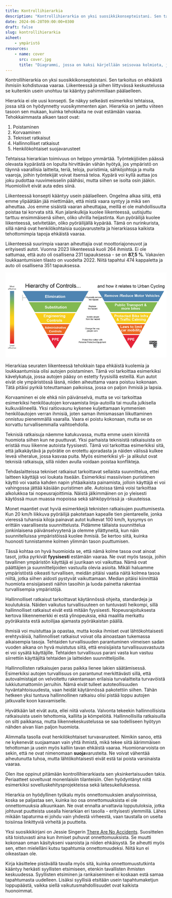 ```yaml
---
title: Kontrollihierarkia
description: "Kontrollihierarkia on yksi suosikkikonsepteistani. Sen tarkoitus on ehkäistä ihmisiin kohdistuvaa vaaraa. Liikenteessä ja siihen liittyvässä keskustelussa se kuitenkin usein unohtuu tai kääntyy pahimmillaan päälaelleen."
date: 2024-06-28T09:00:00+0300
draft: false
slug: kontrollihierarkia
aiheet:
    - ympäristö
resources:
    - name: cover
      src: cover.jpg
      title: "Diagrammi, jossa on kaksi kärjellään seisovaa kolmiota, jotka on jaettu viiteen eri siivuun. Toinen kolmioista havainnollistaa kontrollihierarkian perinteiset osat ja toinen sen, kuinka periaatteita voi hyödyntää kaupunkipyöräilyn turvallisuuden parantamisessa. Kuvan keskeisin sisältö on avattu tässä blogikirjoituksessa."
---
```

Kontrollihierarkia on yksi suosikkikonsepteistani. Sen tarkoitus on ehkäistä ihmisiin kohdistuvaa vaaraa. Liikenteessä ja siihen liittyvässä keskustelussa se kuitenkin usein unohtuu tai kääntyy pahimmillaan päälaelleen.

<!--more-->

Hierarkia ei ole uusi konsepti. Se näkyy selkeästi esimerkiksi tehtaissa, jossa sitä on hyödynnetty vuosikymmenten ajan. Hierarkia on jaettu viiteen tasoon sen mukaan, kuinka tehokkaita ne ovat estämään vaaraa. Tehokkaimmasta alkaen tasot ovat:

1. Poistaminen
2. Korvaaminen
3. Tekniset ratkaisut
4. Hallinnolliset ratkaisut
5. Henkilökohtaiset suojavarusteet

Tehtaissa hierarkian toimivuus on helppo ymmärtää. Työntekijöiden päässä olevasta kypärästä on lopulta hirvittävän vähän hyötyä, jos ympäristö on täynnä vaarallisia laitteita, teriä, teloja, puristimia, sähköjohtoja ja muita vaaroja, joihin työntekijät voivat itsensä teloa. Kypärä voi kyllä auttaa jos joku pudottaa ruuvimeisselin päähäsi, mutta siihen se isolta osin jääkin. Huomioliivit eivät auta edes siinä.

Liikenteessä konsepti kääntyy usein päälaelleen. Ongelma alkaa siitä, että emme ylipäätään jää miettimään, että mistä vaara syntyy ja mikä sen aiheuttaa. Jos emme sisäistä vaaran aiheuttajaa, meillä ei ole mahdollisuutta poistaa tai korvata sitä. Kun jalankulkija kuolee liikenteessä, uutisjuttu tarttuu ensimmäisenä siihen, oliko uhrilla heijastinta. Kun pyöräilijä kuolee liikenteessä, selvitetään, oliko pyöräilijällä kypärää. Tämä on nurinkurista, sillä nämä ovat henkilökohtaisia suojavarusteita ja hierarkiassa kaikista tehottomimpia tapoja ehkäistä vaaraa.

Liikenteessä suurimpia vaaran aiheuttajia ovat moottoriajoneuvot ja erityisesti autot. Vuonna 2023 liikenteessä kuoli 264 ihmistä. Ei ole sattumaa, että auto oli osallisena 231 tapauksessa - se on **87,5 %**. Vakavien loukkaantumisien tilasto on vuodelta 2022. Niitä tapahtui 474 kappaletta ja auto oli osallisena 351 tapauksessa.

![Diagrammi, jossa on kaksi kärjellään seisovaa kolmiota, jotka on jaettu viiteen eri siivuun. Toinen kolmioista havainnollistaa kontrollihierarkian perinteiset osat ja toinen sen, kuinka periaatteita voi hyödyntää kaupunkipyöräilyn turvallisuuden parantamisessa. Kuvan keskeisin sisältö on avattu tässä blogikirjoituksessa.](cover.jpg)


Hierarkiaa seuraten liikenteessä tehokkain tapa ehkäistä kuolemia ja loukkaantumisia olisi autojen poistaminen. Tämä voi tarkoittaa esimerkiksi kävelykatuja, jossa autojen pääsy on estetty fyysisillä esteillä. Kun autot eivät ole ympäristössä läsnä, niiden aiheuttama vaara poistuu kokonaan. Tätä pitäisi pyrkiä toteuttamaan paikoissa, jossa on paljon ihmisiä ja lapsia.

Korvaaminen ei ole ehkä niin päivänselvä, mutta se voi tarkoittaa esimerkiksi henkilöautojen korvaamista linja-autoilla tai muulla julkisella kulkuvälineellä. Yksi raitiovaunu kykenee kuljettamaan kymmenien henkilöautojen verran ihmisiä, joten saman ihmismassan liikuttaminen onnistuu pienemmällä vaaralla. Vaara ei poistu kokonaan, mutta se on korvattu turvallisemmalla vaihtoehdolla.

Teknisiä ratkaisuja näemme katukuvassa, mutta emme usein kiinnitä huomiota siihen kun ne puuttuvat. Yksi parhaista teknisistä ratkaisuista on eristää muu liikenne autoista fyysisesti. Tämä voi tarkoittaa esimerkiksi sitä, että jalkakäytävä ja pyörätie on erotettu ajoradasta ja näiden välissä kulkee leveä viheralue, jossa kasvaa puita. Myös esimerkiksi yli- ja alikulut ovat teknisiä ratkaisuja, sillä niiden avulla voidaan poistaa konflikteja.

Tehdaslaitteissa tekniset ratkaisut tarkoittavat sellaista suunnittelua, ettei laitteen käyttäjä voi loukata itseään. Esimerkiksi massiivisen puristimen käyttö voi vaatia kahden napin yhtäaikaista painamista, jolloin käyttäjä ei voi vahingossa jättää käsiään puristimen alle. Autoissa tämä voisi tarkoittaa alkolukkoa tai nopeusrajoittimia. Näistä jälkimmäinen on jo yleisesti käytössä muun muassa mopoissa sekä sähköpyörissä ja -skuuteissa.

Monet maantiet ovat hyviä esimerkkejä teknisten ratkaisujen puuttumisesta. Kun 20 km/h liikkuva pyöräilijä pakotetaan kapealle tien pientareelle, jonka vieressä tuhansia kiloja painavat autot kulkevat 100 km/h, kysymys on erittäin vaarallisesta suunnittelusta. Pidämme tällaista suunnittelua jonkinlaisena päivänselvyytenä ja olemme yllättyneitä, kun näin suunnitelluissa ympäristöissä kuolee ihmisiä. Se kertoo siitä, kuinka huonosti tunnistamme kolmen ylimmän tason puuttumisen.

Tässä kohtaa on hyvä huomioida se, että nämä kolme tasoa ovat ainoat tasot, jotka pyrkivät **fyysisesti** estämään vaaraa. Ne ovat myös tasoja, joihin tavallinen ympäristön käyttäjä ei juurikaan voi vaikuttaa. Nämä ovat päättäjien ja suunnittelijoiden vastuulla olevia asioita. Mikäli haluamme ympäristöstä oikeasti turvallisen, meidän pitäisi vaatia näitä kolmea tasoa niiltä, jotka siihen aidosti pystyvät vaikuttamaan. Median pitäisi kiinnittää huomiota ensisijaisesti näihin tasoihin ja luoda painetta rakentaa turvallisempia ympäristöjä.

Hallinnolliset ratkaisut tarkoittavat käytännössä ohjeita, standardeja ja koulutuksia. Näiden vaikutus turvallisuuteen on tuntuvasti heikompi, sillä hallinnolliset ratkaisut eivät estä mitään fyysisesti. Nopeusrajoituksesta kertova liikennemerkki ei estä ylinopeuksia, eikä maalilla merkattu pyöräkaista estä autoilijaa ajamasta pyöräkaistan päällä.

Ihmisiä voi muistuttaa ja opastaa, mutta koska ihmiset ovat lähtökohtaisesti erehtyväisiä, hallinnolliset ratkaisut voivat olla ainoastaan tukemassa aikaisempia tasoja. Tehtaiden turvallisuuden parantuminen viimeisen sadan vuoden aikana on hyvä muistutus siitä, että ensisijaista turvallisuusvastuuta ei voi sysätä käyttäjille. Tehtaiden turvallisuus parani vasta kun vastuu siirrettiin käyttäjiltä tehtaiden ja laitteiden suunnittelijoille.

Hallinnollisten ratkaisujen paras paikka lienee lakien säätämisessä. Esimerkiksi autojen turvallisuus on parantunut merkittävästi sillä, että autovalmistajat on velvoitettu rakentamaan erilaisia turvalaitteita turvavöistä lukkiutumattomiin jarruihin. Nämä eivät tulleet autoteollisuuden hyväntahtoisuudesta, vaan heidät käytännössä pakotettiin siihen. Tähän hetkeen yksi tuntuva hallinnollinen ratkaisu olisi pistää loppu autojen jatkuvalle koon kasvamiselle.

Hyvätkään lait eivät auta, ellei niitä valvota. Valvonta tekeekin hallinnollisista ratkaisuista usein tehottomia, kalliita ja kömpelöitä. Hallinnollisilla ratkaisuilla on silti paikkansa, mutta liikennekeskustelussa se saa todelliseen hyötyyn nähden aivan liian paljon huomiota.

Alimmalla tasolla ovat henkilökohtaiset turvavarusteet. Nimikin sanoo, että ne kykenevät suojaamaan vain yhtä ihmistä, mikä tekee siitä äärimmäisen tehottoman ja usein myös kalliin tavan ehkäistä vaaraa. Huomionarvoista on sekin, että ne ovat nimenomaan **suoja**varusteita. Ne voivat vähentää aiheutunutta tuhoa, mutta lähtökohtaisesti eivät estä tai poista varsinaista vaaraa.

Olen itse oppinut pitämään kontrollihierarkiasta sen yksinkertaisuuden takia. Periaatteet soveltuvat monenlaisiin tilanteisiin. Olen hyödyntänyt niitä esimerkiksi sovelluskehitysprojekteissa sekä laitesukelluksessa.

Hierarkia on hyödyllinen työkalu myös onnettomuuksien analysoinnissa, koska se paljastaa sen, kuinka iso osa onnettomuuksista ei ole onnettomuuksia alkuunkaan. Ne ovat ennalta arvattavia lopputuloksia, jotka johtuvat puutteista usealla hierarkian eri tasolla - erityisesti ylemmillä. Lähes mikään tapaturma ei johdu vain yhdestä virheestä, vaan taustalla on useita toisiinsa linkittyviä virheitä ja puutteita.

Yksi suosikkikirjani on Jessie Singerin [There Are No Accidents](http://jessiesinger.com/book.html). Suosittelen sitä toistuvasti aina kun ihmiset puhuvat onnettomuuksista. Se muutti kokonaan oman käsitykseni vaaroista ja niiden ehkäisystä. Se aiheutti myös sen, etten mielelläni kutsu tapahtumia onnettomuudeksi. Niitä kun ei oikeastaan ole.

Kirja käsittelee pistävällä tavalla myös sitä, kuinka onnettomuustutkinta kääntyy herkästi syyllisten etsimiseen, etenkin tavallisten ihmisten keskuudessa. Syyllisten etsiminen ja rankaiseminen ei koskaan estä samaa tapahtumasta uudelleen. Lisäksi syyllisiä etsitään usein tapahtumaketjun loppupäästä, vaikka siellä vaikutusmahdollisuudet ovat kaikista huonoimmat.

